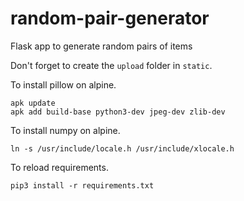 # random-pair-generator
Flask app to generate random pairs of items

Don't forget to create the `upload` folder in `static`.

To install pillow on alpine.

    apk update
    apk add build-base python3-dev jpeg-dev zlib-dev

To install numpy on alpine.

    ln -s /usr/include/locale.h /usr/include/xlocale.h 

To reload requirements.

    pip3 install -r requirements.txt
